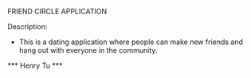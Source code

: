 FRIEND CIRCLE APPLICATION

Description:
- This is a dating application where people can make new friends and hang out with everyone in the community.

*** Henry Tu ***
